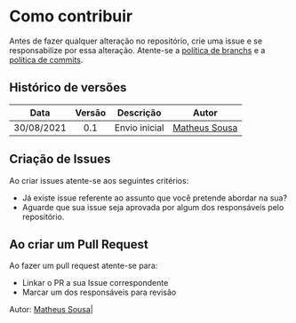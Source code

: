 # Como contribuir

Antes de fazer qualquer alteração no repositório, crie uma issue e se responsabilize por essa alteração. Atente-se a [política de branchs](https://github.com/fga-eps-mds/2021-1-Bot/blob/main/docs/politicas/branches.md)
e a [política de commits](https://github.com/fga-eps-mds/2021-1-Bot/blob/main/docs/politicas/commits.md). 

## Histórico de versões

| Data       | Versão | Descrição                      | Autor             |
| :--------: | :----: | :----------:                   | :---------------: |
| 30/08/2021 |    0.1   | Envio inicial | [Matheus Sousa](https://github.com/https://github.com/gatotabaco)|

## Criação de Issues

Ao criar issues atente-se aos seguintes critérios:

- Já existe issue referente ao assunto que você pretende abordar na sua?
- Aguarde que sua issue seja aprovada por algum dos responsáveis pelo repositório.

## Ao criar um Pull Request

Ao fazer um pull request atente-se para:

- Linkar o PR a sua Issue correspondente
- Marcar um dos responsáveis para revisão

Autor: [Matheus Sousa](https://github.com/https://github.com/gatotabaco)|
